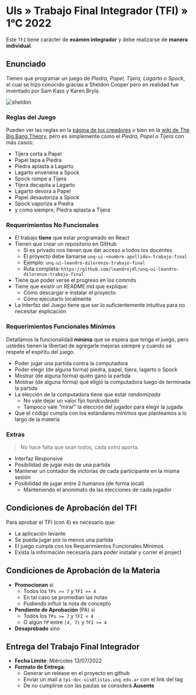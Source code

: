 # UIs » Trabajo Final Integrador (TFI) » 1°C 2022

Este `TFI` tiene carácter de **exámen integrador** y debe realizarse
de **manera individual**.

## Enunciado

Tienen que programar un juego de _Piedra, Papel, Tijera, Lagarto o Spock_,
el cual se hizo conocido gracias a Sheldon Cooper pero en realidad fue
inventado por Sam Kass y Karen Bryla.

![sheldon]

### Reglas del Juego

Pueden ver las reglas en la [página de los creadores][creators] o
bien en la [wiki de The Big Bang Theory][wiki], pero es simplemente
como el _Piedra, Papel o Tijera_ con más casos:

* Tijera corta a Papel
* Papel tapa a Piedra
* Piedra aplasta a Lagarto
* Lagarto envenena a Spock
* Spock rompe a Tijera
* Tijera decapita a Lagarto
* Lagarto devora a Papel
* Papel desautoriza a Spock
* Spock vaporiza a Piedra
* y como siempre, Piedra aplasta a Tijera

### Requerimientos No Funcionales

* El trabajo **tiene** que estar programado en React
* Tienen que crear un repositorio en GitHub
  - Si es privado nos tienen que dar acceso a todos los docentes
  - El proyecto debe llamarse `unq-ui-<nombre-apellido>-trabajo-final`
  - Ejemplo: `unq-ui-leandro-dilorenzo-trabajo-final`
  - Ruta completa: `https://github.com/leandrojdl/unq-ui-leandro-dilorenzo-trabajo-final`
* Tiene que poder verse el progreso en los commits
* Tiene que existir un README.md que explique:
  - Cómo descargar e instalar el proyecto
  - Cómo ejecutarlo localmente
* La Interfaz del Juego tiene que ser lo suficientemente
  intuitiva para no necesitar explicación

### Requerimientos Funcionales Mínimos

Detallamos la funcionalidad **mínima** que se espera
que tenga el juego, pero ustedes tienen la libertad
de agregarle mejoras siempre y cuando se respete el espíritu del juego.

* Poder jugar una partida contra la computadora
* Poder elegir (de alguna forma) piedra, papel, tijera, lagarto o Spock
* Mostrar (de alguna forma) quién ganó la partida
* Mostrar (de alguna forma) qué eligió la computadora luego de terminada la partida
* La elección de la computadora tiene que estar _randomizada_
  - No vale dejar un valor fijo _hardcodeado_
  - Tampoco vale "mirar" la elección del jugador para elegir la jugada
* Que el código cumpla con los estándares mínimos que planteamos
  a lo largo de la materia

### Extras

> No hace falta que sean todos, cada _extra_ aporta.

* Interfaz Responsive
* Posibilidad de jugar más de una partida
* Mantener un contador de victorias de cada participante en la misma sesión
* Posibilidad de jugar entre 2 humanos (de forma local)
  - Manteniendo el anonimato de las elecciones de cada jugador

## Condiciones de Aprobación del TFI

Para aprobar el TFI (con 4) es necesario que:

* La aplicación levante
* Se pueda jugar por lo menos una partida
* El juego cumpla con los Requerimientos Funcionales Mínimos
* Exista la información necesaria para poder instalar y correr el project

## Condiciones de Aprobación de la Materia

* **Promocionan** si
  - Todos los `TPs >= 7` y `TFI >= 4`
  - En tal caso se promedian las notas
  - Pudiendo influir la nota de concepto
* **Pendiente de Aprobación** (PA) si
  - Todos los `TPs >= 7` y `TFI < 4`
  - O algún `TP` entre `[4, 7)` y `TFI >= 4`
* **Desaprobado** sino

## Entrega del Trabajo Final Integrador

* **Fecha Límite**: Miércoles 13/07/2022
* **Formato de Entrega**:
  - Generar un release en el proyecto en github
  - Enviar un mail a `tpi-doc-uis@listas.unq.edu.ar` con el link del tag
  - De no cumplirse con las pautas se considerá **Ausente**

[sheldon]: https://upload.wikimedia.org/wikipedia/commons/thumb/a/ad/Pierre_ciseaux_feuille_l%C3%A9zard_spock_aligned.svg/240px-Pierre_ciseaux_feuille_l%C3%A9zard_spock_aligned.svg.png
[wiki]: https://bigbangtheory.fandom.com/wiki/Rock,_Paper,_Scissors,_Lizard,_Spock
[creators]: (http://www.samkass.com/theories/RPSSL.html)
